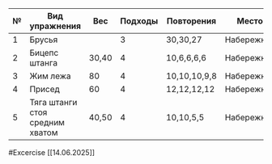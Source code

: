 
| №   | Вид упражнения                  | Вес   | Подходы | Повторения   | Место      |
| --- | ------------------------------- | ----- | ------- | ------------ | ---------- |
| 1   | Брусья                          |       | 3       | 30,30,27     | Набережная |
| 2   | Бицепс штанга                   | 30,40 | 4       | 10,6,6,6,6   | Набережная |
| 3   | Жим лежа                        | 80    | 4       | 10,10,10,9,8 | Набережная |
| 4   | Присед                          | 60    | 4       | 12,12,12,12  | Набережная |
| 5   | Тяга штанги стоя средним хватом | 40,50 | 4       | 10,10,5,5    | Набережная |

#Excercise
[[14.06.2025]]
